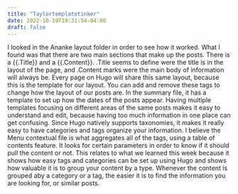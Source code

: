 ```yaml
---
title: "Taylortemplatetinker"
date: 2022-10-19T19:31:54-04:00
draft: false
---
```

<html>
<body>
<p>I looked in the Ananke layout folder in order to see how it worked. What I found was that there are two main sections that make up the posts. There is a {{.Title}} and a {{.Content}}. .Title seems to define were the title is in the layout of the page, and .Content marks were the main body of information will always be. Every page on Hugo will share this same layout, because this is the template for our layout. You can add and remove these tags to change how the layout of our posts are. In the summary file, it has a template to set up how the dates of the posts appear. Having multiple templates focusing on different areas of the same posts makes it easy to understand and edit, because having too much information in one place can get confusing. Since Hugo natively supports taxonomies, it makes it really easy to have categories and tags organize your information. I believe the Menu contextual file is what aggregates all of the tags, using a table of contents feature. It looks for certain parameters in order to know if it should pull the content or not. This relates to what we learned this week because it shows how easy tags and categories can be set up using Hugo and shows how valuable it is to group your content by a type. Whenever the content is grouped aby a category or a tag, the easier it is to find the information you are looking for, or similar posts.
</p>

</body>
</html>

